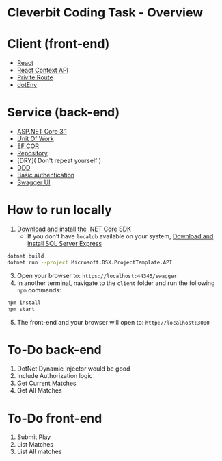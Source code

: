 

# Cleverbit Coding Task - Overview

# Client (front-end)

- [React](https://reactjs.org/docs/getting-started.html)
- [React Context API](https://reactjs.org/docs/context.html)
- [Privite Route](https://reactjs.org/docs/context.html)
- [dotEnv](https://www.npmjs.com/package/dotenv)
 

# Service (back-end)

- [ASP.NET Core 3.1](https://dotnet.microsoft.com/learn/dotnet/hello-world-tutorial/intro)
- [Unit Of Work](https://martinfowler.com/eaaCatalog/unitOfWork.html)
- [EF COR](https://docs.microsoft.com/en-us/ef/core/)
- [Repository](https://martinfowler.com/eaaCatalog/repository.html)
- [DRY]( Don't repeat yourself )
- [DDD]( https://martinfowler.com/tags/domain%20driven%20design.html) 
- [Basic authentication](https://docs.microsoft.com/en-us/aspnet/web-api/overview/security/basic-authentication) 
- [Swagger UI](https://github.com/swagger-api/swagger-ui)

# How to run locally

1. [Download and install the .NET Core SDK](https://dotnet.microsoft.com/download)
    * If you don't have `localdb` available on your system, [Download and install SQL Server Express](https://docs.microsoft.com/en-us/sql/database-engine/configure-windows/sql-server-express-localdb)
```sh
dotnet build
dotnet run --project Microsoft.DSX.ProjectTemplate.API
```
3. Open your browser to: `https://localhost:44345/swagger`.
4. In another terminal, navigate to the `client` folder and run the following `npm` commands:
```sh
npm install
npm start
```
5. The front-end and your browser will open to: `http://localhost:3000`

# To-Do back-end

1. DotNet Dynamic Injector would be good
2. Include Authorization logic
3. Get Current Matches
4. Get All Matches

# To-Do front-end

1. Submit Play
2. List Matches
3. List All matches


 

